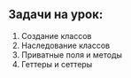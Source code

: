 ## Задачи на урок:

1. Создание классов
2. Наследование классов
3. Приватные поля и методы
4. Геттеры и сеттеры




















